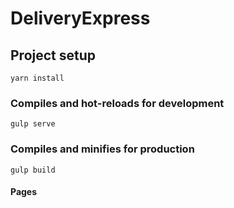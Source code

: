 # DeliveryExpress

## Project setup
```
yarn install
```

### Compiles and hot-reloads for development
```
gulp serve
```

### Compiles and minifies for production
```
gulp build
```

#### Pages


